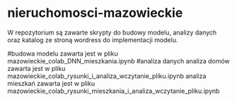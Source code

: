 # nieruchomosci-mazowieckie
W repozytorium są zawarte skrypty do budowy modelu, analizy danych oraz katalog ze stroną wordress do implementacji modelu.

#budowa modelu
zawarta jest w pliku mazowieckie_colab_DNN_mieszkania.ipynb
#analiza danych
analiza domów zawarta jest w pliku mazowieckie_colab_rysunki_i_analiza_wczytanie_pliku.ipynb
analiza mieszkań zawarta jest w pliku mazowieckie_colab_rysunki_mieszkania_i_analiza_wczytanie_pliku.ipynb
